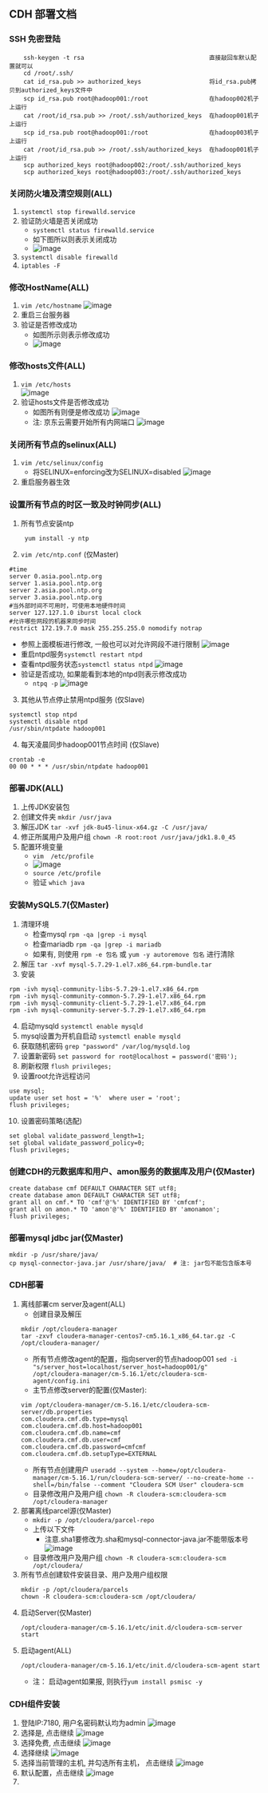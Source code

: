 ## CDH 部署文档

### SSH 免密登陆
```
    ssh-keygen -t rsa                                   直接敲回车默认配置就可以
    cd /root/.ssh/
    cat id_rsa.pub >> authorized_keys                   将id_rsa.pub拷贝到authorized_keys文件中
    scp id_rsa.pub root@hadoop001:/root                 在hadoop002机子上运行
    cat /root/id_rsa.pub >> /root/.ssh/authorized_keys  在hadoop001机子上运行
    scp id_rsa.pub root@hadoop001:/root                 在hadoop003机子上运行
    cat /root/id_rsa.pub >> /root/.ssh/authorized_keys  在hadoop001机子上运行
    scp authorized_keys root@hadoop002:/root/.ssh/authorized_keys
    scp authorized_keys root@hadoop003:/root/.ssh/authorized_keys
```

### 关闭防火墙及清空规则(ALL)
1. `systemctl stop firewalld.service`
2. 验证防火墙是否关闭成功
    - `systemctl status firewalld.service`
    - 如下图所以则表示关闭成功
    - ![image](picture/firewalld.png)
3. `systemctl disable firewalld`
4. `iptables -F`

### 修改HostName(ALL)
1. `vim /etc/hostname`
![image](picture/etchostname.png)
2. 重启三台服务器
3. 验证是否修改成功
    - 如图所示则表示修改成功
    - ![image](picture/hostname.png)
    
### 修改hosts文件(ALL)
1. `vim /etc/hosts`  
![image](picture/etchosts.png)
2. 验证hosts文件是否修改成功
    - 如图所有则便是修改成功
    ![image](picture/etchostsping.png)
    - 注: 京东云需要开始所有内网端口
    ![image](picture/jdcloud.png)
    
### 关闭所有节点的selinux(ALL)
1. `vim /etc/selinux/config`
    - 将SELINUX=enforcing改为SELINUX=disabled
    ![image](picture/selinux.png)
2. 重启服务器生效

### 设置所有节点的时区⼀致及时钟同步(ALL)
1. 所有节点安装ntp

    ` yum install -y ntp`
2. `vim /etc/ntp.conf` (仅Master)
```
#time
server 0.asia.pool.ntp.org
server 1.asia.pool.ntp.org
server 2.asia.pool.ntp.org
server 3.asia.pool.ntp.org
#当外部时间不可⽤时，可使⽤本地硬件时间
server 127.127.1.0 iburst local clock 
#允许哪些⽹段的机器来同步时间
restrict 172.19.7.0 mask 255.255.255.0 nomodify notrap
```
   - 参照上面模板进行修改, 一般也可以对允许网段不进行限制
   ![image](picture/ntpd.png)
   - 重启ntpd服务`systemctl restart ntpd`
   - 查看ntpd服务状态`systemctl status ntpd`
   ![image](picture/ntpdservice.png)
   - 验证是否成功, 如果能看到本地的ntpd则表示修改成功
        - `ntpq -p`
   ![image](picture/ntpd-q.png)
3. 其他从节点停⽌禁⽤ntpd服务 (仅Slave)
```
systemctl stop ntpd
systemctl disable ntpd
/usr/sbin/ntpdate hadoop001
```
4. 每天凌晨同步hadoop001节点时间 (仅Slave)
```
crontab -e
00 00 * * * /usr/sbin/ntpdate hadoop001
```
   
### 部署JDK(ALL)
1. 上传JDK安装包
2. 创建文件夹
`mkdir /usr/java`
3. 解压JDK
`tar -xvf jdk-8u45-linux-x64.gz -C /usr/java/`
4. 修正所属⽤户及⽤户组 `chown -R root:root /usr/java/jdk1.8.0_45`
5. 配置环境变量
    - `vim  /etc/profile`
    - ![image](picture/java_home.png)
    - `source /etc/profile`
    - 验证 `which java`
    
### 安装MySQL5.7(仅Master)
1. 清理环境
    - 检查mysql `rpm -qa |grep -i mysql`
    - 检查mariadb `rpm -qa |grep -i mariadb`
    - 如果有, 则使用 `rpm -e 包名` 或 `yum -y autoremove 包名` 进行清除 
2. 解压 `tar -xvf mysql-5.7.29-1.el7.x86_64.rpm-bundle.tar`
3. 安装
```
rpm -ivh mysql-community-libs-5.7.29-1.el7.x86_64.rpm
rpm -ivh mysql-community-common-5.7.29-1.el7.x86_64.rpm
rpm -ivh mysql-community-client-5.7.29-1.el7.x86_64.rpm
rpm -ivh mysql-community-server-5.7.29-1.el7.x86_64.rpm
```
4. 启动mysqld `systemctl enable mysqld`
5. mysql设置为开机自启动 `systemctl enable mysqld`
6. 获取随机密码 `grep "password" /var/log/mysqld.log`
7. 设置新密码 `set password for root@localhost = password('密码');`
8. 刷新权限 `flush privileges;`
9. 设置root允许远程访问
```
use mysql;
update user set host = '%'  where user = 'root';
flush privileges;
```
10. 设置密码策略(选配)
```mysql
set global validate_password_length=1;
set global validate_password_policy=0;
flush privileges;
```

### 创建CDH的元数据库和⽤户、amon服务的数据库及⽤户(仅Master)
```mysql
create database cmf DEFAULT CHARACTER SET utf8;
create database amon DEFAULT CHARACTER SET utf8;
grant all on cmf.* TO 'cmf'@'%' IDENTIFIED BY 'cmfcmf';
grant all on amon.* TO 'amon'@'%' IDENTIFIED BY 'amonamon';
flush privileges;
```

### 部署mysql jdbc jar(仅Master)
```shell script
mkdir -p /usr/share/java/
cp mysql-connector-java.jar /usr/share/java/  # 注: jar包不能包含版本号
```

### CDH部署
1. 离线部署cm server及agent(ALL)
    - 创建⽬录及解压
    ```shell script
    mkdir /opt/cloudera-manager
    tar -zxvf cloudera-manager-centos7-cm5.16.1_x86_64.tar.gz -C /opt/cloudera-manager/
    ```
    - 所有节点修改agent的配置，指向server的节点hadoop001
    `sed -i "s/server_host=localhost/server_host=hadoop001/g" /opt/cloudera-manager/cm-5.16.1/etc/cloudera-scm-agent/config.ini`
    - 主节点修改server的配置(仅Master):
    ```shell script
    vim /opt/cloudera-manager/cm-5.16.1/etc/cloudera-scm-server/db.properties
    com.cloudera.cmf.db.type=mysql
    com.cloudera.cmf.db.host=hadoop001
    com.cloudera.cmf.db.name=cmf
    com.cloudera.cmf.db.user=cmf
    com.cloudera.cmf.db.password=cmfcmf
    com.cloudera.cmf.db.setupType=EXTERNAL
    ```
    - 所有节点创建⽤户 
    `useradd --system --home=/opt/cloudera-manager/cm-5.16.1/run/cloudera-scm-server/ --no-create-home --shell=/bin/false --comment "Cloudera SCM User" cloudera-scm`
    - ⽬录修改⽤户及⽤户组
    `chown -R cloudera-scm:cloudera-scm /opt/cloudera-manager`
2. 部署离线parcel源(仅Master)
    - `mkdir -p /opt/cloudera/parcel-repo`
    - 上传以下文件
        - 注意.sha1要修改为.sha和mysql-connector-java.jar不能带版本号
        ![image](picture/paracel.png)
    - ⽬录修改⽤户及⽤户组
    `chown -R cloudera-scm:cloudera-scm /opt/cloudera/`
3. 所有节点创建软件安装⽬录、⽤户及⽤户组权限
    ```shell script
    mkdir -p /opt/cloudera/parcels
    chown -R cloudera-scm:cloudera-scm /opt/cloudera/
    ```
4. 启动Server(仅Master)
    ```shell script
    /opt/cloudera-manager/cm-5.16.1/etc/init.d/cloudera-scm-server start
    ```
5. 启动agent(ALL)
    ```shell script
    /opt/cloudera-manager/cm-5.16.1/etc/init.d/cloudera-scm-agent start
    ```
   - 注： 启动agent如果报, 则执行`yum install psmisc -y`

### CDH组件安装
1. 登陆IP:7180, 用户名密码默认均为admin
    ![image](picture/CDH.png)
2. 选择是, 点击继续
    ![image](picture/cdh1.png)
3. 选择免费, 点击继续
    ![image](picture/cdh2.png)
4. 选择继续
    ![image](picture/cdh3.png)
5. 选择当前管理的主机, 并勾选所有主机， 点击继续
    ![image](picture/cdh4.png)
6. 默认配置，点击继续
    ![image](picture/cdh5.png)
7. 